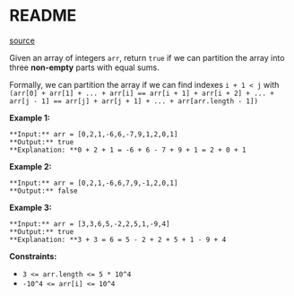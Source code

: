 # README #
[source](https://leetcode.com/problems/partition-array-into-three-parts-with-equal-sum/)

Given an array of integers `arr`, return `true` if we can partition the array into three **non-empty** parts with equal sums.

Formally, we can partition the array if we can find indexes `i + 1 < j` with `(arr[0] + arr[1] + ... + arr[i] == arr[i + 1] + arr[i + 2] + ... + arr[j - 1] == arr[j] + arr[j + 1] + ... + arr[arr.length - 1])`


**Example 1:**

```
**Input:** arr = [0,2,1,-6,6,-7,9,1,2,0,1]
**Output:** true
**Explanation: **0 + 2 + 1 = -6 + 6 - 7 + 9 + 1 = 2 + 0 + 1
```

**Example 2:**

```
**Input:** arr = [0,2,1,-6,6,7,9,-1,2,0,1]
**Output:** false
```

**Example 3:**

```
**Input:** arr = [3,3,6,5,-2,2,5,1,-9,4]
**Output:** true
**Explanation: **3 + 3 = 6 = 5 - 2 + 2 + 5 + 1 - 9 + 4
```


**Constraints:**


+ `3 <= arr.length <= 5 * 10^4`
+ `-10^4 <= arr[i] <= 10^4`


